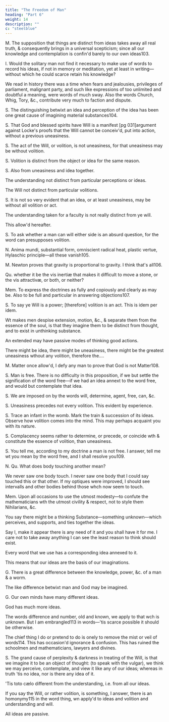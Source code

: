 ```yaml
---
title: "The Freedom of Man"
heading: "Part 6"
weight: 14
description: ""
c: "steelblue"
---
```



M. The supposition that things are distinct from ideas takes away all real truth, & consequently brings in a universal scepticism; since all our knowledge and contemplation is confin'd barely to our own ideas103.

I. Would the solitary man not find it necessary to make use of words to record his ideas, if not in memory or meditation, yet at least in writing—without which he could scarce retain his knowledge?

We read in history there was a time when fears and jealousies, privileges of parliament, malignant party, and such like expressions of too unlimited and doubtful a meaning, were words of much sway. Also the words Church, Whig, Tory, &c., contribute very much to faction and dispute.

S. The distinguishing betwixt an idea and perception of the idea has been one great cause of imagining material substances104.

S. That God and blessed spirits have Will is a manifest [pg 031]argument against Locke's proofs that the Will cannot be conceiv'd, put into action, without a previous uneasiness.

S. The act of the Will, or volition, is not uneasiness, for that uneasiness may be without volition.

S. Volition is distinct from the object or idea for the same reason.

S. Also from uneasiness and idea together.

The understanding not distinct from particular perceptions or ideas.

The Will not distinct from particular volitions.

S. It is not so very evident that an idea, or at least uneasiness, may be without all volition or act.

The understanding taken for a faculty is not really distinct from ye will.

This allow'd hereafter.

S. To ask whether a man can will either side is an absurd question, for the word can presupposes volition.

N. Anima mundi, substantial form, omniscient radical heat, plastic vertue, Hylaschic principle—all these vanish105.

M. Newton proves that gravity is proportional to gravity. I think that's all106.

Qu. whether it be the vis inertiæ that makes it difficult to move a stone, or the vis attractivæ, or both, or neither?

Mem. To express the doctrines as fully and copiously and clearly as may be. Also to be full and particular in answering objections107.

S. To say ye Will is a power; [therefore] volition is an act. This is idem per idem.

Wt makes men despise extension, motion, &c., & separate them from the essence of the soul, is that they imagine them to be distinct from thought, and to exist in unthinking substance.


An extended may have passive modes of thinking good actions.

There might be idea, there might be uneasiness, there might be the greatest uneasiness wthout any volition, therefore the....

M. Matter once allow'd, I defy any man to prove that God is not Matter108.

S. Man is free. There is no difficulty in this proposition, if we but settle the signification of the word free—if we had an idea annext to the word free, and would but contemplate that idea.

S. We are imposed on by the words will, determine, agent, free, can, &c.

S. Uneasiness precedes not every volition. This evident by experience.

S. Trace an infant in the womb. Mark the train & succession of its ideas. Observe how volition comes into the mind. This may perhaps acquaint you with its nature.

S. Complacency seems rather to determine, or precede, or coincide wth & constitute the essence of volition, than uneasiness.

S. You tell me, according to my doctrine a man is not free. I answer, tell me wt you mean by the word free, and I shall resolve you109.

N. Qu. What does body touching another mean? 

We never saw one body touch. I never saw one body that I could say touched this or that other. If my optiques were improved, I should see intervalls and other bodies behind those whch now seem to touch.

Mem. Upon all occasions to use the utmost modesty—to confute the mathematicians wth the utmost civility & respect, not to style them Nihilarians, &c.

<!-- N. B. To rein in ye satyrical nature. -->

<!-- Blame me not if I use my words sometimes in some latitude. 'Tis wt cannot be helpt. 'Tis the fault of language [pg 033]that you cannot always apprehend the clear and determinate meaning of my words. -->

You say there might be a thinking Substance—something unknown—which perceives, and supports, and ties together the ideas.

Say I, make it appear there is any need of it and you shall have it for me. I care not to take away anything I can see the least reason to think should exist.


Every word that we use has a corresponding idea annexed to it.

<!-- I affirm 'tis manifestly absurd—no excuse in the world can be given why a man should use a word without an idea111. Certainly we shall find that wt ever word we make use of in matter of pure reasoning has, or ought to have, a compleat idea, annext to it, i.e. its meaning, or the sense we take it in, must be compleatly known. -->

This means that our ideas are the basis of our imaginations. 
 <!-- brought to imagine anything should exist whereof he has no idea. Whoever says he does, banters himself with words. -->

G. There is a great difference between the knowledge, power, &c. of a man & a worm. 

The like difference betwixt man and God may be imagined.

<!-- ; or infinitely greater112 difference. -->

G. Our own minds have many different ideas.

God has much more ideas.

<!-- a greater number, i.e. that ours in number, or the number of ours, is inconsiderable in respect thereof.  -->

The words difference and number, old and known, we apply to that wch is unknown. But I am embrangled113 in words—'tis scarce possible it should be otherwise.

The chief thing I do or pretend to do is onely to remove the mist or veil of words114. This has occasion'd ignorance & confusion. This has ruined the schoolmen and mathematicians, lawyers and divines.

S. The grand cause of perplexity & darkness in treating of the Will, is that we imagine it to be an object of thought: (to speak with the vulgar), we think we may perceive, contemplate, and view it like any of our ideas; whereas in truth 'tis no idea, nor is there any idea of it. 

'Tis toto cælo different from the understanding, i.e. from all our ideas. 

If you say the Will, or rather volition, is something, I answer, there is an homonymy115 in the word thing, wn apply'd to ideas and volition and understanding and will. 

All ideas are passive.

